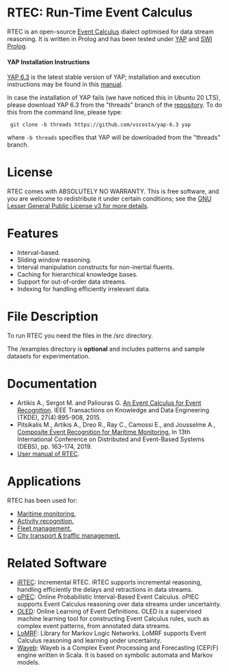 # RTEC: Run-Time Event Calculus

RTEC is an open-source [Event Calculus](https://en.wikipedia.org/wiki/Event_calculus) dialect optimised for data stream reasoning. It is written in Prolog and has been tested under [YAP](https://en.wikipedia.org/wiki/YAP_(Prolog)) and [SWI Prolog](https://www.swi-prolog.org/).

#### YAP Installation Instructions

[YAP 6.3](https://github.com/vscosta/yap-6.3) is the latest stable version of YAP; installation and execution instructions may be found in this [manual](https://www.dcc.fc.up.pt/~vsc/yap/index.html).

In case the installation of YAP fails (we have noticed this in Ubuntu 20 LTS), please download YAP 6.3 from the "threads" branch of the [repository]((https://github.com/vscosta/yap-6.3)). To do this from the command line, please type:

``` git clone -b threads https://github.com/vscosta/yap-6.3 yap```

where ```-b threads``` specifies that YAP will be downloaded from the "threads" branch.

# License

RTEC comes with ABSOLUTELY NO WARRANTY. This is free software, and you are welcome to redistribute it under certain conditions; see the [GNU Lesser General Public License v3 for more details](http://www.gnu.org/licenses/lgpl-3.0.html).

# Features
- Interval-based.
- Sliding window reasoning.
- Interval manipulation constructs for non-inertial fluents.
- Caching for hierarchical knowledge bases.
- Support for out-of-order data streams.
- Indexing for handling efficiently irrelevant data.

# File Description

To run RTEC you need the files in the /src directory.

The /examples directory is **optional** and includes patterns and sample datasets for experimentation. 

# Documentation

- Artikis A., Sergot M. and Paliouras G. [An Event Calculus for Event Recognition](http://dx.doi.org/10.1109/TKDE.2014.2356476). IEEE Transactions on Knowledge and Data Engineering (TKDE), 27(4):895-908, 2015.
- Pitsikalis M., Artikis A., Dreo R., Ray C., Camossi E., and Jousselme A., [Composite Event Recognition for Maritime Monitoring.](http://cer.iit.demokritos.gr/publications/papers/2019/pitsikalis-CERMM.pdf)
In 13th International Conference on Distributed and Event-Based Systems (DEBS), pp. 163–174, 2019.
- [User manual of RTEC](https://github.com/aartikis/RTEC/blob/master/RTEC_manual.pdf).

# Applications

RTEC has been used for:
- [Maritime monitoring.](http://cer.iit.demokritos.gr/blog/applications/maritime_surveillance/)
- [Activity recognition.](http://cer.iit.demokritos.gr/blog/applications/activity_recognition/)
- [Fleet management.](http://cer.iit.demokritos.gr/blog/applications/fleet_management/)
- [City transport & traffic management.](http://cer.iit.demokritos.gr/publications/papers/2013/artikis-BG.pdf)


# Related Software
- [iRTEC](https://github.com/eftsilio/Incremental_RTEC): Incremental RTEC. iRTEC supports incremental reasoning, handling efficiently the delays and retractions in data streams.
- [oPIEC](https://github.com/Periklismant/oPIEC): Online Probabilistic Interval-Based Event Calculus. oPIEC supports Event Calculus reasoning over data streams under uncertainty.
- [OLED](https://github.com/nkatzz/OLED): Online Learning of Event Definitions. OLED is a supervised machine learning tool for constructing Event Calculus rules, such as complex event patterns, from annotated data streams.
- [LoMRF](https://github.com/anskarl/LoMRF):  Library for Markov Logic Networks. LoMRF supports Event Calculus reasoning and learning under uncertainty.
- [Wayeb](https://github.com/ElAlev/Wayeb): Wayeb is a Complex Event Processing and Forecasting (CEP/F) engine written in Scala. It is based on symbolic automata and Markov models.






